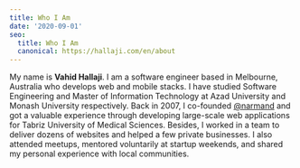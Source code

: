 ```yaml
---
title: Who I Am
date: '2020-09-01'
seo:
  title: Who I Am
  canonical: https://hallaji.com/en/about
---
```

My name is **Vahid Hallaji**. I am a software engineer based in Melbourne, Australia who develops web and mobile stacks. I have studied Software Engineering and Master of Information Technology at Azad University and Monash University respectively. Back in 2007, I co-founded [@narmand](http://narmand.com/) and got a valuable experience through developing large-scale web applications for Tabriz University of Medical Sciences. Besides, I worked in a team to deliver dozens of websites and helped a few private businesses. I also attended meetups, mentored voluntarily at startup weekends, and shared my personal experience with local communities.
